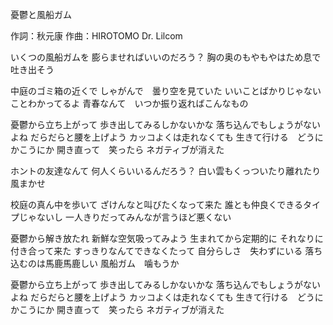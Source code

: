 憂鬱と風船ガム

作詞：秋元康
作曲：HIROTOMO Dr. Lilcom

いくつの風船ガムを
膨らませればいいのだろう？
胸の奥のもやもやはため息で吐き出そう

中庭のゴミ箱の近くで
しゃがんで　曇り空を見ていた
いいことばかりじゃないことわかってるよ
青春なんて　いつか振り返ればこんなもの

憂鬱から立ち上がって
歩き出してみるしかないかな
落ち込んでもしょうがないよね
だらだらと腰を上げよう
カッコよくは走れなくても
生きて行ける　どうにかこうにか
開き直って　笑ったら
ネガティブが消えた

ホントの友達なんて
何人くらいいるんだろう？
白い雲もくっついたり離れたり　風まかせ

校庭の真ん中を歩いて
ざけんなと叫びたくなって来た
誰とも仲良くできるタイプじゃないし
一人きりだってみんなが言うほど悪くない

憂鬱から解き放たれ
新鮮な空気吸ってみよう
生まれてから定期的に
それなりに付き合って来た
すっきりなんてできなくたって
自分らしさ　失わずにいる
落ち込むのは馬鹿馬鹿しい
風船ガム　噛もうか

憂鬱から立ち上がって
歩き出してみるしかないかな
落ち込んでもしょうがないよね
だらだらと腰を上げよう
カッコよくは走れなくても
生きて行ける　どうにかこうにか
開き直って　笑ったら
ネガティブが消えた